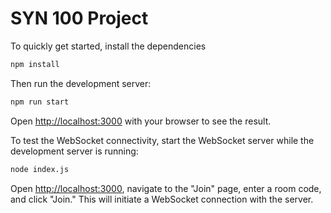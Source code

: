 # SYN 100 Project

To quickly get started, install the dependencies

```bash
npm install
```

Then run the development server:

```bash
npm run start
```

Open [http://localhost:3000](http://localhost:3000) with your browser to see the result.

To test the WebSocket connectivity, start the WebSocket server while the development server is running:

```bash
node index.js
```

Open [http://localhost:3000](http://localhost:3000), navigate to the "Join" page, enter a room code, and click "Join." This will initiate a WebSocket connection with the server.
